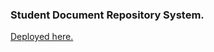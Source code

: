### Student Document Repository System.

[Deployed here.](student-document-repository-system.000webhostapp.com)
